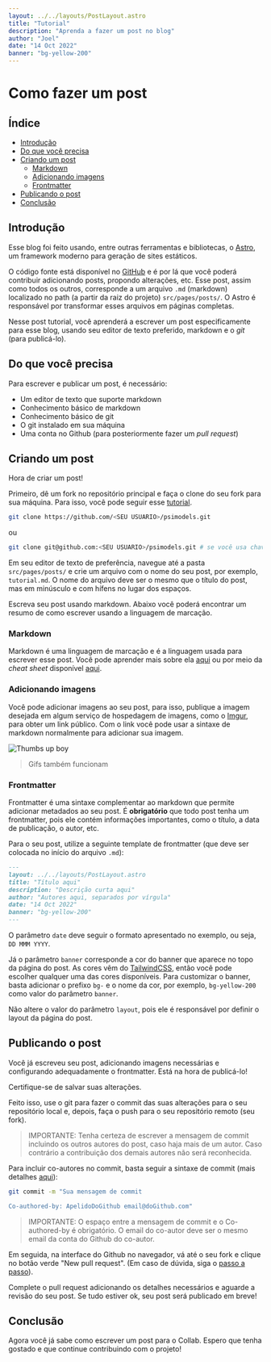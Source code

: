 ```yaml
---
layout: ../../layouts/PostLayout.astro
title: "Tutorial"
description: "Aprenda a fazer um post no blog"
author: "Joel"
date: "14 Oct 2022"
banner: "bg-yellow-200"
---
```


# Como fazer um post

## Índice

- [Introdução](#introdução)
- [Do que você precisa](#do-que-você-precisa)
- [Criando um post](#criando-um-post)
  - [Markdown](#markdown)
  - [Adicionando imagens](#adicionando-imagens)
  - [Frontmatter](#frontmatter)
- [Publicando o post](#publicando-o-post)
- [Conclusão](#conclusão)

## Introdução

Esse blog foi feito usando, entre outras ferramentas e bibliotecas, o [Astro](https://astro.build/), um framework moderno para geração de sites estáticos.

O código fonte está disponível no [GitHub](https://github.com/engsoft-unifei/psimodels) e é por lá que você poderá contribuir adicionando posts, propondo alterações, etc. Esse post, assim como todos os outros, corresponde a um arquivo `.md` (markdown) localizado no path (a partir da raiz do projeto) `src/pages/posts/`. O Astro é responsável por transformar esses arquivos em páginas completas.

Nesse post tutorial, você aprenderá a escrever um post especificamente para esse blog, usando seu editor de texto preferido, markdown e o _git_ (para publicá-lo).

## Do que você precisa

Para escrever e publicar um post, é necessário:

- Um editor de texto que suporte markdown
- Conhecimento básico de markdown
- Conhecimento básico de git
- O git instalado em sua máquina
- Uma conta no Github (para posteriormente fazer um _pull request_)

## Criando um post

Hora de criar um post!

Primeiro, dê um fork no repositório principal e faça o clone do seu fork para sua máquina. Para isso, você pode seguir esse [tutorial](https://docs.github.com/pt/get-started/quickstart/fork-a-repo).

```bash
git clone https://github.com/<SEU USUARIO>/psimodels.git
```

ou

```bash
git clone git@github.com:<SEU USUARIO>/psimodels.git # se você usa chave SSH
```

Em seu editor de texto de preferência, navegue até a pasta `src/pages/posts/` e crie um arquivo com o nome do seu post, por exemplo, `tutorial.md`. O nome do arquivo deve ser o mesmo que o título do post, mas em minúsculo e com hífens no lugar dos espaços.

Escreva seu post usando markdown. Abaixo você poderá encontrar um resumo de como escrever usando a linguagem de marcação.

### Markdown

Markdown é uma linguagem de marcação e é a linguagem usada para escrever esse post. Você pode aprender mais sobre ela [aqui](https://www.markdownguide.org/cheat-sheet/) ou por meio da _cheat sheet_ disponível [aqui](/psimodels/posts/markdown-cheatsheet).

### Adicionando imagens

Você pode adicionar imagens ao seu post, para isso, publique a imagem desejada em algum serviço de hospedagem de imagens, como o [Imgur](https://imgur.com/), para obter um link público. Com o link você pode usar a sintaxe de markdown normalmente para adicionar sua imagem.

![Thumbs up boy](https://media.tenor.com/spSgkqK707kAAAAd/ok-all.gif)

> Gifs também funcionam

### Frontmatter

Frontmatter é uma sintaxe complementar ao markdown que permite adicionar metadados ao seu post. É **obrigatório** que todo post tenha um frontmatter, pois ele contém informações importantes, como o título, a data de publicação, o autor, etc.

Para o seu post, utilize a seguinte template de frontmatter (que deve ser colocada no início do arquivo `.md`):

```markdown
---
layout: ../../layouts/PostLayout.astro
title: "Título aqui"
description: "Descrição curta aqui"
author: "Autores aqui, separados por vírgula"
date: "14 Oct 2022"
banner: "bg-yellow-200"
---
```

O parâmetro `date` deve seguir o formato apresentado no exemplo, ou seja, `DD MMM YYYY`.

Já o parâmetro `banner` corresponde a cor do banner que aparece no topo da página do post. As cores vêm do [TailwindCSS](https://tailwindcss.com/docs/background-color), então você pode escolher qualquer uma das cores disponíveis. Para customizar o banner, basta adicionar o prefixo `bg-` e o nome da cor, por exemplo, `bg-yellow-200` como valor do parâmetro `banner`.

Não altere o valor do parâmetro `layout`, pois ele é responsável por definir o layout da página do post.

## Publicando o post

Você já escreveu seu post, adicionando imagens necessárias e configurando adequadamente o frontmatter. Está na hora de publicá-lo!

Certifique-se de salvar suas alterações.

Feito isso, use o git para fazer o commit das suas alterações para o seu repositório local e, depois, faça o push para o seu repositório remoto (seu fork).

> IMPORTANTE: Tenha certeza de escrever a mensagem de commit incluindo os outros autores do post, caso haja mais de um autor. Caso contrário a contribuição dos demais autores não será reconhecida.

Para incluir co-autores no commit, basta seguir a sintaxe de commit (mais detalhes [aqui](https://docs.github.com/pt/pull-requests/committing-changes-to-your-project/creating-and-editing-commits/creating-a-commit-with-multiple-authors)):

```bash
git commit -m "Sua mensagem de commit

Co-authored-by: ApelidoDoGithub email@doGithub.com"
```

> IMPORTANTE: O espaço entre a mensagem de commit e o Co-authored-by é obrigatório. O email do co-autor deve ser o mesmo email da conta do Github do co-autor.

Em seguida, na interface do Github no navegador, vá até o seu fork e clique no botão verde "New pull request". (Em caso de dúvida, siga o [passo a passo](https://docs.github.com/pt/get-started/quickstart/contributing-to-projects#making-a-pull-request)).

Complete o pull request adicionando os detalhes necessários e aguarde a revisão do seu post. Se tudo estiver ok, seu post será publicado em breve!

## Conclusão

Agora você já sabe como escrever um post para o Collab. Espero que tenha gostado e que continue contribuindo com o projeto!
